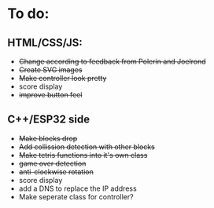 # To do:

## HTML/CSS/JS:
* ~~Change according to feedback from Polerin and Joelrond~~
* ~~Create SVG images~~
* ~~Make controller look pretty~~
* score display
* ~~improve button feel~~

## C++/ESP32 side
* ~~Make blocks drop~~
* ~~Add collission detection with other blocks~~
* ~~Make tetris functions into it's own class~~
* ~~game over detection~~
* ~~anti-clockwise rotation~~
* score display
* add a DNS to replace the IP address
* Make seperate class for controller?